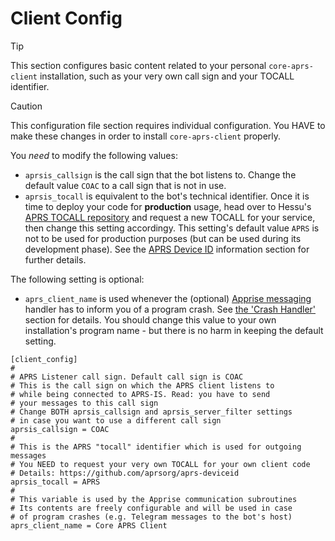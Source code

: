 # Client Config

> [!TIP]
> This section configures basic content related to your personal ```core-aprs-client``` installation, such as your very own call sign and your TOCALL identifier.

> [!CAUTION]
> This configuration file section requires individual configuration. You HAVE to make these changes in order to install ```core-aprs-client``` properly.

You _*need*_ to modify the following values:

- ```aprsis_callsign``` is the call sign that the bot listens to. Change the default value ```COAC``` to a call sign that is not in use.
- ```aprsis_tocall``` is equivalent to the bot's technical identifier. Once it is time to deploy your code for __production__ usage, head over to Hessu's [APRS TOCALL repository](https://github.com/aprsorg/aprs-deviceid) and request a new TOCALL for your service, then change this setting accordingy. This setting's default value ```APRS``` is not to be used for production purposes (but can be used during its development phase). See the [APRS Device ID](https://github.com/aprsorg/aprs-deviceid/blob/main/ALLOCATING.md#development-phase) information section for further details.

The following setting is optional:
- ```aprs_client_name``` is used whenever the (optional) [Apprise messaging](https://www.github.com/caronc/apprise) handler has to inform you of a program crash. See [the 'Crash Handler'](config_crash_handler.md) section for details. You should change this value to your own installation's program name - but there is no harm in keeping the default setting. 

```
[client_config]
#
# APRS Listener call sign. Default call sign is COAC
# This is the call sign on which the APRS client listens to
# while being connected to APRS-IS. Read: you have to send
# your messages to this call sign
# Change BOTH aprsis_callsign and aprsis_server_filter settings
# in case you want to use a different call sign
aprsis_callsign = COAC
#
# This is the APRS "tocall" identifier which is used for outgoing messages
# You NEED to request your very own TOCALL for your own client code
# Details: https://github.com/aprsorg/aprs-deviceid
aprsis_tocall = APRS
#
# This variable is used by the Apprise communication subroutines
# Its contents are freely configurable and will be used in case
# of program crashes (e.g. Telegram messages to the bot's host)
aprs_client_name = Core APRS Client
```
